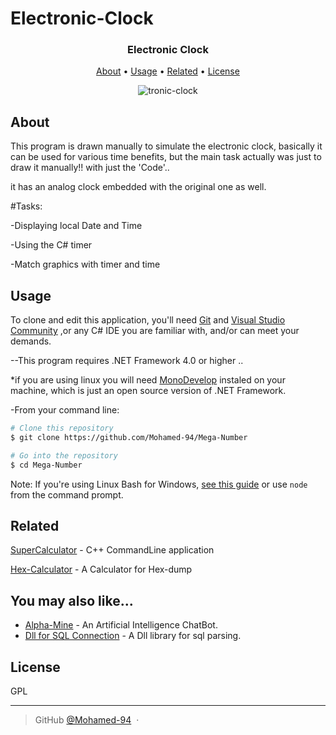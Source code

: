 # Electronic-Clock
  <h3 align="center">
  
  Electronic Clock
  <br>
</h3>
 
<p align="center">
  <a href="#About">About</a> •
  <a href="#Usage">Usage</a> •
  <a href="#related">Related</a> •
  <a href="#license">License</a>
</p>
<div align="center">

 ![tronic-clock](https://user-images.githubusercontent.com/38832580/43360997-b5fd54c4-92bb-11e8-926e-7df67190bea9.gif)

</div>

## About
 
This program is drawn manually to simulate the electronic clock, basically it can be used for various time benefits, but the main task actually was just to draw it manually!! with just the 'Code'..

it has an analog clock embedded with the original one as well.

#Tasks:

 -Displaying local Date and Time
 
 -Using the C# timer 
 
 -Match graphics with timer and time


## Usage

To clone and edit this application, you'll need [Git](https://git-scm.com) and [Visual Studio Community](https://visualstudio.microsoft.com/thank-you-downloading-visual-studio/?sku=Community&rel=15#) ,or any C# IDE you are familiar with, and/or can meet your demands.

--This program requires .NET Framework 4.0 or higher ..

*if you are using linux you will need [MonoDevelop](https://www.monodevelop.com/download/#fndtn-download-lin) instaled on your machine, which is just an open source version of .NET Framework.

-From your command line:

```bash
# Clone this repository
$ git clone https://github.com/Mohamed-94/Mega-Number

# Go into the repository
$ cd Mega-Number

```

Note: If you're using Linux Bash for Windows, [see this guide](https://www.howtogeek.com/261575/how-to-run-graphical-linux-desktop-applications-from-windows-10s-bash-shell/) or use `node` from the command prompt.


 
## Related

[SuperCalculator](https://github.com/Mohamed-94/Super-Calculator_Cpp_CommandLine) - C++ CommandLine application

[Hex-Calculator](https://github.com/Mohamed-94/HexCalculator) - A Calculator for Hex-dump
 

## You may also like...

- [Alpha-Mine](https://github.com/Mohamed-94/Alpha-Mine-ChatBot) - An Artificial Intelligence ChatBot.
- [Dll for SQL Connection](https://github.com/Mohamed-94/DLL-for-SQL-Connection) - A Dll library for sql parsing.

## License

GPL

---

> GitHub [@Mohamed-94](https://github.com/Mohamed-94) &nbsp;&middot;&nbsp;



